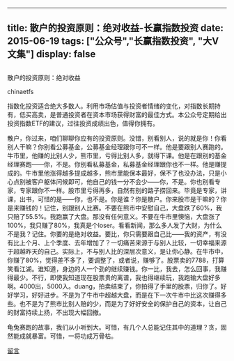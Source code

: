 
---
title:  散户的投资原则：绝对收益-长赢指数投资
date: 2015-06-19
tags: ["公众号","长赢指数投资", "大V文集"]
display: false
---


## 



散户的投资原则：绝对收益




chinaetfs




指数化投资适合绝大多数人。利用市场估值与投资者情绪的变化，对指数长期持有，低买高卖，是普通投资者在资本市场获得财富的最佳方式。本公众号定期给出投资指数ETF的建议，过往投资成绩出色，值得你拥有。


散户，你过来，咱们聊聊你应有的投资原则。没错，别看别人，说的就是你！你看别人干嘛？你别看公募基金，公募基金经理跟你可不一样。他是要跟别人赛跑的。牛市里，他赚的比别人少，熊市里，亏得比别人多，就得下课。他是在跟别的基金经理赛跑——你，不是。你别看私募基金，私募基金经理跟你也不一样。他是赚提成的。牛市里他涨得越多提成越多，熊市里能保本最好，保不了也没办法，只是小心点别被客户躯体问候即可，他自己的钱一分不会少——你，不是。你也别看专家，专家跟你不一样。股市里亏得再多，自然有别的路子捞回来。毕竟是专家，讲课，出书，可惜的是——你，也不是。你是谁？你是散户。你来股市是干嘛的？你是来赚钱的！记住，别跟别人比赛。不要在熊市中安慰自己，大盘跌了60%，我只赔了55.5%。我跑赢了大盘。那没有任何意义。不要在牛市里懊恼，大盘涨了100%，我只赚了80%，我真是个loser。看看新闻，那么多人发了大财，为什么不是我？记住。你要的是绝对收益。要比，你只需要跟自己比——我的资产，有没有比上个月、上个季度、去年增加了？一切痛苦来源于与别人比较，一切幸福来源于超越昨天的自己。实际上，不与别人比的深层次意义，是让你心静。在牛市中，你赚了80%，觉得差不多了，要调整了，或者说，赚够了。股票卖的7788，打算笑看江湖。谁知道，身边的人一个劲的继续赚钱。你一比，我去，怎么回事，我赚得最少。不行，即使我知道现在股票贵的离谱，我也得继续玩，我跑输大盘好多啊。4000出，5000入。duang，拍卖结束了，你拍得了手里的股票，归你了。好好学习，好好进步。不是为了牛市中超越大盘，而是在下一次牛市中比这次赚得多些。也不是为了熊市比别人赔的少，而是为了好好安全的保护自己的资本，让自己的财富持续上扬，不出现大幅回撤。



龟兔赛跑的故事，我们从小听到大。可惜，有几个人总能记住其中的道理？贪，固然能成就暴富。可惜，一将功成万骨枯。









[留言](javascript:;)


